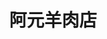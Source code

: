 ---
title: "阿元羊肉店"
description: "阿元羊肉店"
layout: shop
keywords:
  - 美食競賽
  - 台灣美食
  - 美食精選
datePublished: "2025-06-30"
dateModified: "2025-07-02"
city: "台南市"
district: "永康區"
address: "台南市永康區中華路659-3號"
phone: "062334083"
geo: "23.01552562122151, 120.22923816999837"
google_map: "https://maps.app.goo.gl/ZVBtyXhoC6z1xsw66"
footinder: "https://footinder.com.tw/%E5%8F%B0%E5%8D%97%E5%B8%82%E6%B0%B8%E5%BA%B7%E5%8D%80/362183/"
official: "https://www.facebook.com/profile.php?id=100063862546268"
award:
  - name: "500盤"
    year: "2024"
    entries:
      - dishes:
          - "阿元羊肉火鍋"

---